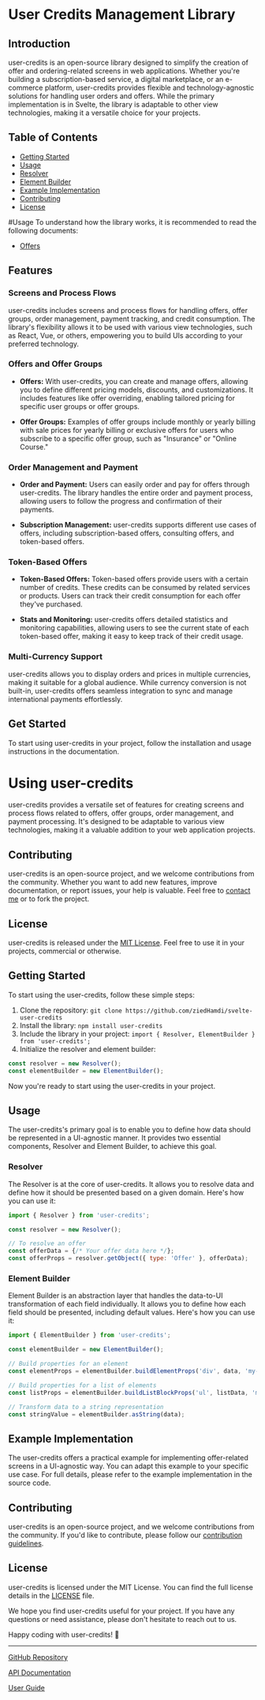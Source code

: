 # User Credits Management Library 

## Introduction

user-credits is an open-source library designed to simplify the creation of offer and ordering-related screens in web applications. Whether you're building a subscription-based service, a digital marketplace, or an e-commerce platform, user-credits provides flexible and technology-agnostic solutions for handling user orders and offers. While the primary implementation is in Svelte, the library is adaptable to other view technologies, making it a versatile choice for your projects.

## Table of Contents

- [Getting Started](#getting-started)
- [Usage](#usage)
- [Resolver](#resolver)
- [Element Builder](#element-builder)
- [Example Implementation](#example-implementation)
- [Contributing](#contributing)
- [License](#license)

#Usage
To understand how the library works, it is recommended to read the following documents:
- [Offers](/docs/offers_explained.md)

## Features

### Screens and Process Flows

user-credits includes screens and process flows for handling offers, offer groups, order management, payment tracking, and credit consumption. The library's flexibility allows it to be used with various view technologies, such as React, Vue, or others, empowering you to build UIs according to your preferred technology.

### Offers and Offer Groups

- **Offers:** With user-credits, you can create and manage offers, allowing you to define different pricing models, discounts, and customizations. It includes features like offer overriding, enabling tailored pricing for specific user groups or offer groups.

- **Offer Groups:** Examples of offer groups include monthly or yearly billing with sale prices for yearly billing or exclusive offers for users who subscribe to a specific offer group, such as "Insurance" or "Online Course."

### Order Management and Payment

- **Order and Payment:** Users can easily order and pay for offers through user-credits. The library handles the entire order and payment process, allowing users to follow the progress and confirmation of their payments.

- **Subscription Management:** user-credits supports different use cases of offers, including subscription-based offers, consulting offers, and token-based offers.

### Token-Based Offers

- **Token-Based Offers:** Token-based offers provide users with a certain number of credits. These credits can be consumed by related services or products. Users can track their credit consumption for each offer they've purchased.

- **Stats and Monitoring:** user-credits offers detailed statistics and monitoring capabilities, allowing users to see the current state of each token-based offer, making it easy to keep track of their credit usage.

### Multi-Currency Support

user-credits allows you to display orders and prices in multiple currencies, making it suitable for a global audience. While currency conversion is not built-in, user-credits offers seamless integration to sync and manage international payments effortlessly.

## Get Started

To start using user-credits in your project, follow the installation and usage instructions in the documentation.

# Using user-credits

user-credits provides a versatile set of features for creating screens and process flows related to offers, offer groups, order management, and payment processing. It's designed to be adaptable to various view technologies, making it a valuable addition to your web application projects.

## Contributing

user-credits is an open-source project, and we welcome contributions from the community. Whether you want to add new features, improve documentation, or report issues, your help is valuable. Feel free to [contact me](https://twitter.com/zhamdi) or to fork the project.

## License

user-credits is released under the [MIT License](https://github.com/ziedHamdi/user-credits/blob/master/LICENSE). Feel free to use it in your projects, commercial or otherwise.




## Getting Started

To start using the user-credits, follow these simple steps:

1. Clone the repository: `git clone https://github.com/ziedHamdi/svelte-user-credits`
2. Install the library: `npm install user-credits`
3. Include the library in your project: `import { Resolver, ElementBuilder } from 'user-credits';`
4. Initialize the resolver and element builder:

```javascript
const resolver = new Resolver();
const elementBuilder = new ElementBuilder();
```

Now you're ready to start using the user-credits in your project.

## Usage

The user-credits's primary goal is to enable you to define how data should be represented in a UI-agnostic manner. It provides two essential components, Resolver and Element Builder, to achieve this goal.

### Resolver

The Resolver is at the core of user-credits. It allows you to resolve data and define how it should be presented based on a given domain. Here's how you can use it:

```javascript
import { Resolver } from 'user-credits';

const resolver = new Resolver();

// To resolve an offer
const offerData = {/* Your offer data here */};
const offerProps = resolver.getObject({ type: 'Offer' }, offerData);
```

### Element Builder

Element Builder is an abstraction layer that handles the data-to-UI transformation of each field individually. It allows you to define how each field should be presented, including default values. Here's how you can use it:

```javascript
import { ElementBuilder } from 'user-credits';

const elementBuilder = new ElementBuilder();

// Build properties for an element
const elementProps = elementBuilder.buildElementProps('div', data, 'my-element-class');

// Build properties for a list of elements
const listProps = elementBuilder.buildListBlockProps('ul', listData, 'my-list-class');

// Transform data to a string representation
const stringValue = elementBuilder.asString(data);
```

## Example Implementation

The user-credits offers a practical example for implementing offer-related screens in a UI-agnostic way. You can adapt this example to your specific use case. For full details, please refer to the example implementation in the source code.

## Contributing

user-credits is an open-source project, and we welcome contributions from the community. If you'd like to contribute, please follow our [contribution guidelines](CONTRIBUTING.md).

## License

user-credits is licensed under the MIT License. You can find the full license details in the [LICENSE](LICENSE) file.

We hope you find user-credits useful for your project. If you have any questions or need assistance, please don't hesitate to reach out to us.

Happy coding with user-credits! 🚀

---

[GitHub Repository](https://github.com/your-organization/user-credits)

[API Documentation](https://user-credits-docs.com/api)

[User Guide](https://user-credits-docs.com/guide)